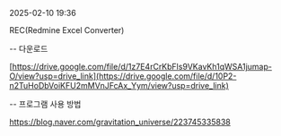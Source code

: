 2025-02-10 19:36

REC(Redmine Excel Converter)

-- 다운로드

[https://drive.google.com/file/d/1z7E4rCrKbFls9VKavKh1qWSA1jumap-O/view?usp=drive_link](https://drive.google.com/file/d/10P2-n2TuHoDbVoiKFU2mMVnJFcAx_Yym/view?usp=drive_link)

-- 프로그램 사용 방법

https://blog.naver.com/gravitation_universe/223745335838


